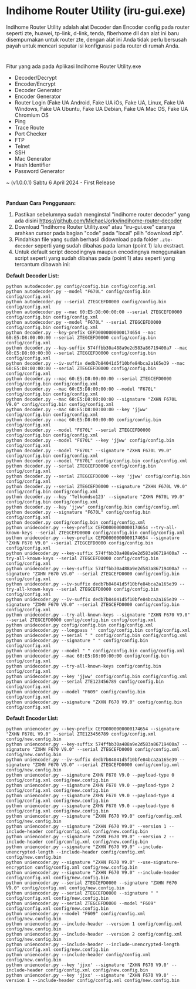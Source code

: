 # Indihome Router Utility (iru-gui.exe)

Indihome Router Utility adalah alat Decoder dan Encoder config pada router seperti zte, huawei, tp-link, d-link, tenda, fiberhome dll dan alat ini baru disempurnakan untuk router zte, dengan alat ini Anda tidak perlu bersusah payah untuk mencari seputar isi konfigurasi pada router di rumah Anda.
#
Fitur yang ada pada Aplikasi Indihome Router Utility.exe 
- Decoder/Decrypt
- Encoder/Encrypt
- Decoder Generator
- Encoder Generator
- Router Login (Fake UA Android, Fake UA iOs, Fake UA, Linux, Fake UA Windows, Fake UA Ubuntu, Fake UA Debian, Fake UA Mac OS, Fake UA Chromium OS
- Ping
- Trace Route
- Port Checker
- FTP
- Telnet
- SSH
- Mac Generator
- Hash Identifier
- Password Generator

~ (v1.0.0.1)
Sabtu 6 April 2024 - First Release
#
<b>Panduan Cara Penggunaan:</b>
1. Pastikan sebelumnya sudah menginstal "indihome router decoder" yang ada disini https://github.com/MichaelJorky/indihome-router-decoder
2. Download "Indihome Router Utility.exe" atau "iru-gui.exe" caranya arahkan cursor pada bagian "code" pada "local" pilih "download zip".
3. Pindahkan file yang sudah berhasil didownload pada folder ```.zte-decoder``` seperti yang sudah dibahas pada laman (point 1) lalu ekstract.
4. Untuk default script decodingnya maupun encodingnya menggunakan script seperti yang sudah dibahas pada (point 1) atau seperti yang tercantum dibawah ini:

<b>Default Decoder List:</b>
```
python autodecoder.py config/config.bin config/config.xml
python autodecoder.py --model "F670L" config/config.bin config/config.xml
python autodecoder.py --serial ZTEGCEFD0000 config/config.bin config/config.xml
python autodecoder.py --mac 60:E5:D8:00:00:00 --serial ZTEGCEFD0000 config/config.bin config/config.xml
python autodecoder.py --model "F670L" --serial ZTEGCEFD0000 config/config.bin config/config.xml
python decoder.py --key-prefix CEFD0000000000174654 --mac 60:E5:D8:00:00:00 --serial ZTEGCEFD0000 config/config.bin config/config.xml
python decoder.py --key-suffix 574ffbb30a488a9e2d583a86719400a7 --mac 60:E5:D8:00:00:00 --serial ZTEGCEFD0000 config/config.bin config/config.xml
python decoder.py --iv-suffix dedb7b84041d5f10bfe84bca2a165e39 --mac 60:E5:D8:00:00:00 --serial ZTEGCEFD0000 config/config.bin config/config.xml
python decoder.py --mac 60:E5:D8:00:00:00 --serial ZTEGCEFD0000 config/config.bin config/config.xml
python decoder.py --mac 60:E5:D8:00:00:00 --model "F670L" config/config.bin config/config.xml
python decoder.py --mac 60:E5:D8:00:00:00 --signature "ZXHN F670L V9.0" config/config.bin config/config.xml
python decoder.py --mac 60:E5:D8:00:00:00 --key 'jjww' config/config.bin config/config.xml
python decoder.py --mac 60:E5:D8:00:00:00 config/config.bin config/config.xml
python decoder.py --model "F670L" --serial ZTEGCEFD0000 config/config.bin config/config.xml
python decoder.py --model "F670L" --key 'jjww' config/config.bin config/config.xml
python decoder.py --model "F670L" --signature "ZXHN F670L V9.0" config/config.bin config/config.xml
python decoder.py --model "F670L" config/config.bin config/config.xml
python decoder.py --serial ZTEGCEFD0000 config/config.bin config/config.xml
python decoder.py --serial ZTEGCEFD0000 --key 'jjww' config/config.bin config/config.xml
python decoder.py --serial ZTEGCEFD0000 --signature "ZXHN F670L V9.0" config/config.bin config/config.xml
python decoder.py --key 'Telkomdso123' --signature "ZXHN F670L V9.0" config/config.bin config/config.xml
python decoder.py --key 'jjww' config/config.bin config/config.xml
python decoder.py --signature "F670L" config/config.bin config/config.xml
python decoder.py config/config.bin config/config.xml
python unidecoder.py --key-prefix CEFD0000000000174654 --try-all-known-keys --serial ZTEGCEFD0000 config/config.bin config/config.xml
python unidecoder.py --key-prefix CEFD0000000000174654 --signature "ZXHN F670 V9.0" --serial ZTEGCEFD0000 config/config.bin config/config.xml
python unidecoder.py --key-suffix 574ffbb30a488a9e2d583a86719400a7 --try-all-known-keys --serial ZTEGCEFD0000 config/config.bin config/config.xml
python unidecoder.py --key-suffix 574ffbb30a488a9e2d583a86719400a7 --signature "ZXHN F670 V9.0" --serial ZTEGCEFD0000 config/config.bin config/config.xml
python unidecoder.py --iv-suffix dedb7b84041d5f10bfe84bca2a165e39 --try-all-known-keys --serial ZTEGCEFD0000 config/config.bin config/config.xml
python unidecoder.py --iv-suffix dedb7b84041d5f10bfe84bca2a165e39 --signature "ZXHN F670 V9.0" --serial ZTEGCEFD0000 config/config.bin config/config.xml
python unidecoder.py --try-all-known-keys --signature "ZXHN F670 V9.0" --serial ZTEGCEFD0000 config/config.bin config/config.xml
python unidecoder.py config/config.bin config/config.xml
python unidecoder.py --longpass '' config/config.bin config/config.xml
python unidecoder.py --serial " " config/config.bin config/config.xml
python unidecoder.py --signature " " config/config.bin config/config.xml
python unidecoder.py --model " " config/config.bin config/config.xml
python unidecoder.py --mac 60:E5:D8:00:00:00 config/config.bin config/config.xml
python unidecoder.py --try-all-known-keys config/config.bin config/config.xml
python unidecoder.py --key 'jjww' config/config.bin config/config.xml
python unidecoder.py --serial ZTE123456789 config/config.bin config/config.xml
python unidecoder.py --model "F609" config/config.bin config/config.xml
python unidecoder.py --signature "ZXHN F670 V9.0" config/config.bin config/config.xml
```
<b>Default Encoder List:</b>
```
python uniencoder.py --key-prefix CEFD0000000000174654 --signature "ZXHN F670L V9.0" --serial ZTE123456789 config/config.xml config/new.config.bin
python uniencoder.py --key-suffix 574ffbb30a488a9e2d583a86719400a7 --signature "ZXHN F670 V9.0" --serial ZTEGCEFD0000 config/config.xml config/new.config.bin
python uniencoder.py --iv-suffix dedb7b84041d5f10bfe84bca2a165e39 --signature "ZXHN F670 V9.0" --serial ZTEGCEFD0000 config/config.xml config/new.config.bin
python uniencoder.py --signature ZXHN F670 V9.0 --payload-type 0 config/config.xml config/new.config.bin
python uniencoder.py --signature ZXHN F670 V9.0 --payload-type 2 config/config.xml config/new.config.bin
python uniencoder.py --signature ZXHN F670 V9.0 --payload-type 4 config/config.xml config/new.config.bin
python uniencoder.py --signature ZXHN F670 V9.0 --payload-type 6 config/config.xml config/new.config.bin
python uniencoder.py --signature "ZXHN F670 V9.0" config/config.xml config/new.config.bin
python uniencoder.py --signature "ZXHN F670 V9.0" --version 1 --include-header config/config.xml config/new.config.bin
python uniencoder.py --signature "ZXHN F670 V9.0" --version 2 --include-header config/config.xml config/new.config.bin
python uniencoder.py --signature "ZXHN F670 V9.0" --include-unencrypted-length --include-header config/config.xml config/new.config.bin
python uniencoder.py --signature "ZXHN F670 V9.0" --use-signature-encryption config/config.xml config/new.config.bin
python uniencoder.py --signature "ZXHN F670 V9.0" --include-header config/config.xml config/new.config.bin
python uniencoder.py --serial ZTEGCEFD0000 --signature "ZXHN F670 V9.0" config/config.xml config/new.config.bin
python uniencoder.py --serial ZTEGCEFD0000 --signature " " config/config.xml config/new.config.bin
python uniencoder.py --serial ZTEGCEFD0000 --model "F609" config/config.xml config/new.config.bin
python uniencoder.py --model "F609" config/config.xml config/new.config.bin
python uniencoder.py --include-header --version 1 config/config.xml config/new.config.bin
python uniencoder.py --include-header --version 2 config/config.xml config/new.config.bin
python uniencoder.py --include-header --include-unencrypted-length config/config.xml config/new.config.bin
python uniencoder.py --include-header config/config.xml config/new.config.bin
python uniencoder.py --key 'jjxx' --signature 'ZXHN F670 V9.0' --include-header config/config.xml config/new.config.bin
python uniencoder.py --key 'jjxx' --signature 'ZXHN F670 V9.0' --version 1 --include-header config/config.xml config/new.config.bin
```


